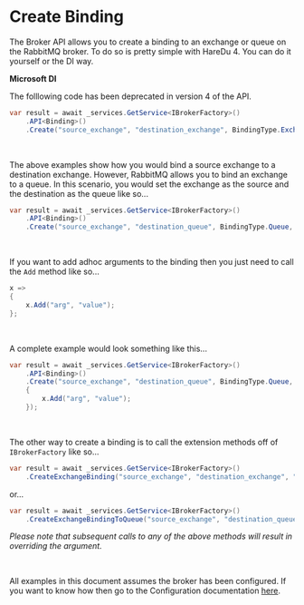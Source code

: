 # Create Binding

The Broker API allows you to create a binding to an exchange or queue on the RabbitMQ broker. To do so is pretty simple with HareDu 4. You can do it yourself or the DI way.

**Microsoft DI**

The folllowing code has been deprecated in version 4 of the API.

```c#
var result = await _services.GetService<IBrokerFactory>()
    .API<Binding>()
    .Create("source_exchange", "destination_exchange", BindingType.Exchange, "vhost", "binding_key");
```
<br>

The above examples show how you would bind a source exchange to a destination exchange. However, RabbitMQ allows you to bind an exchange to a queue. In this scenario, you would set the exchange as the source and the destination as the queue like so...

```c#
var result = await _services.GetService<IBrokerFactory>()
    .API<Binding>()
    .Create("source_exchange", "destination_queue", BindingType.Queue, "vhost", "binding_key");
```

<br>

If you want to add adhoc arguments to the binding then you just need to call the ```Add``` method like so...

```c#
x =>
{
    x.Add("arg", "value");
};
```
<br>

A complete example would look something like this...

```c#
var result = await _services.GetService<IBrokerFactory>()
    .API<Binding>()
    .Create("source_exchange", "destination_queue", BindingType.Queue, "vhost", "*.", x =>
    {
        x.Add("arg", "value");
    });
```

<br>

The other way to create a binding is to call the extension methods off of ```IBrokerFactory``` like so...

```c#
var result = await _services.GetService<IBrokerFactory>()
    .CreateExchangeBinding("source_exchange", "destination_exchange", "vhost");
```
or...

```c#
var result = await _services.GetService<IBrokerFactory>()
    .CreateExchangeBindingToQueue("source_exchange", "destination_queue", "vhost");
```

*Please note that subsequent calls to any of the above methods will result in overriding the argument.*

<br>

All examples in this document assumes the broker has been configured. If you want to know how then go to the Configuration documentation [here](https://github.com/ahives/HareDu3/blob/master/docs/configuration.md).

